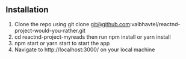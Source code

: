 ## Installation
1. Clone the repo using git clone git@github.com:vaibhavtel/reactnd-project-would-you-rather.git
2. cd reactnd-project-myreads then run npm install or yarn install
3. npm start or yarn start to start the app
4. Navigate to http://localhost:3000/ on your local machine